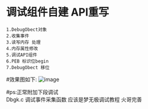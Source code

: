 # 调试组件自建 API重写 
    1.DebugObect对象
    2.收集事件
    3.读写内存 处理
    4.内存属性修改
    5.调试API组件
    6.PEB 标识位begin
    7.DebugObect 移位
    
#效果图如下:
![image](https://github.com/HOOK11/EtwHookDbg/blob/master/Img/QQ%E5%9B%BE%E7%89%8720231024165838.jpg)

#ps:正常附加下段调试  
    Dbgk.c 调试事件采集函数 应该是梦无极调试教程 火哥完善


    
    
    
